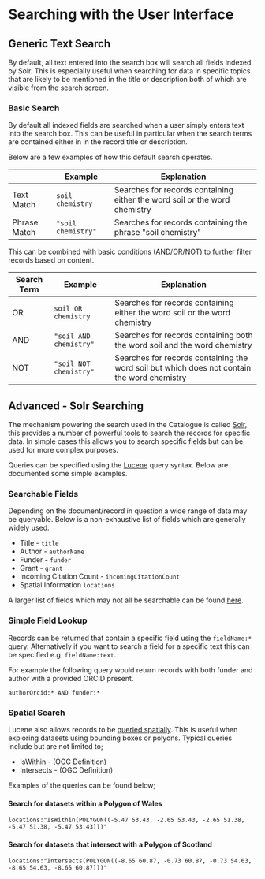 # Searching with the User Interface

## Generic Text Search

By default, all text entered into the search box will search all fields indexed
by Solr. This is especially useful when searching for data in specific topics
that are likely to be mentioned in the title or description both of which are
visible from the search screen.

### Basic Search

By default all indexed fields are searched when a user simply enters text
into the search box. This can be useful in particular when the search terms
are contained either in in the record title or description.

Below are a few examples of how this default search operates.

|              | Example            | Explanation |
|--------------|--------------------|-------------|
| Text Match   | `soil chemistry`   | Searches for records containing either the word soil or the word chemistry |
| Phrase Match | `"soil chemistry"` | Searches for records containing the phrase "soil chemistry" |

This can be combined with basic conditions (AND/OR/NOT) to further filter
records based on content.

| Search Term | Example                | Explanation                                                                                 |
|-------------|------------------------|---------------------------------------------------------------------------------------------|
| OR          | `soil OR chemistry`    | Searches for records containing either the word soil or the word chemistry                  |
| AND         | `"soil AND chemistry"` | Searches for records containing both the word soil and the word chemistry                  |
| NOT         | `"soil NOT chemistry"` | Searches for records containing the word soil but which does not contain the word chemistry |

## Advanced - Solr Searching

The mechanism powering the search used in the Catalogue is called [Solr](https://solr.apache.org/),
this provides a number of powerful tools to search the records for specific data. In
simple cases this allows you to search specific fields but can be used for more
complex purposes.

Queries can be specified using the [Lucene](https://lucene.apache.org/core/2_9_4/queryparsersyntax.html)
query syntax. Below are documented some simple examples.

### Searchable Fields

Depending on the document/record in question a wide range of data may be queryable.
Below is a non-exhaustive list of fields which are generally widely used.

- Title - `title`
- Author - `authorName`
- Funder - `funder`
- Grant - `grant`
- Incoming Citation Count - `incomingCitationCount`
- Spatial Information `locations`

A larger list of fields which may not all be searchable can be found [here](/java/src/main/java/uk/ac/ceh/gateway/catalogue/indexing/solr/SolrIndex.java).

### Simple Field Lookup

Records can be returned that contain a specific field using the `fieldName:*`
query. Alternatively if you want to search a field for a specific text this can be
specified e.g. `fieldName:text`.

For example the following query would return records with both funder and author
with a provided ORCID present.

`authorOrcid:* AND funder:*`

### Spatial Search

Lucene also allows records to be [queried spatially](https://lucene.apache.org/core/9_5_0/spatial-extras/org/apache/lucene/spatial/query/SpatialOperation.html).
This is useful when exploring datasets using bounding boxes or polyons. Typical
queries include but are not limited to;

- IsWithin - (OGC Definition)
- Intersects - (OGC Definition)

Examples of the queries can be found below;

#### Search for datasets within a Polygon of Wales
`locations:"IsWithin(POLYGON((-5.47 53.43, -2.65 53.43, -2.65 51.38, -5.47 51.38, -5.47 53.43)))"`

#### Search for datasets that intersect with a Polygon of Scotland
`locations:"Intersects(POLYGON((-8.65 60.87, -0.73 60.87, -0.73 54.63, -8.65 54.63, -8.65 60.87)))"`
